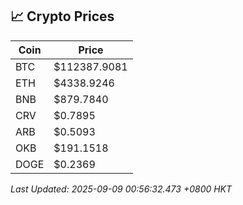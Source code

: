 ## 📈 Crypto Prices

| Coin | Price |
| ---- | ----- |
| BTC | $112387.9081 |
| ETH | $4338.9246 |
| BNB | $879.7840 |
| CRV | $0.7895 |
| ARB | $0.5093 |
| OKB | $191.1518 |
| DOGE | $0.2369 |

_Last Updated: 2025-09-09 00:56:32.473 +0800 HKT_